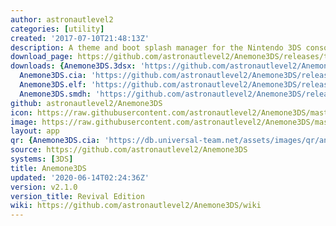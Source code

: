 ```yaml
---
author: astronautlevel2
categories: [utility]
created: '2017-07-10T21:48:13Z'
description: A theme and boot splash manager for the Nintendo 3DS console
download_page: https://github.com/astronautlevel2/Anemone3DS/releases/tag/v2.1.0
downloads: {Anemone3DS.3dsx: 'https://github.com/astronautlevel2/Anemone3DS/releases/download/v2.1.0/Anemone3DS.3dsx',
  Anemone3DS.cia: 'https://github.com/astronautlevel2/Anemone3DS/releases/download/v2.1.0/Anemone3DS.cia',
  Anemone3DS.elf: 'https://github.com/astronautlevel2/Anemone3DS/releases/download/v2.1.0/Anemone3DS.elf',
  Anemone3DS.smdh: 'https://github.com/astronautlevel2/Anemone3DS/releases/download/v2.1.0/Anemone3DS.smdh'}
github: astronautlevel2/Anemone3DS
icon: https://raw.githubusercontent.com/astronautlevel2/Anemone3DS/master/meta/icon.png
image: https://raw.githubusercontent.com/astronautlevel2/Anemone3DS/master/meta/banner.png
layout: app
qr: {Anemone3DS.cia: 'https://db.universal-team.net/assets/images/qr/anemone3ds.cia.png'}
source: https://github.com/astronautlevel2/Anemone3DS
systems: [3DS]
title: Anemone3DS
updated: '2020-06-14T02:24:36Z'
version: v2.1.0
version_title: Revival Edition
wiki: https://github.com/astronautlevel2/Anemone3DS/wiki
---
```

